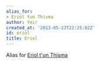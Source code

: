 ```yaml
---
alias_for:
- Eriol tun Thisma
author: Ymir
created_at: '2013-05-23T22:25:02Z'
id: eriol
title: Eriol
---
```

Alias for [Eriol t'un Thisma]

  [Eriol t'un Thisma]: Eriol_t'un_Thisma